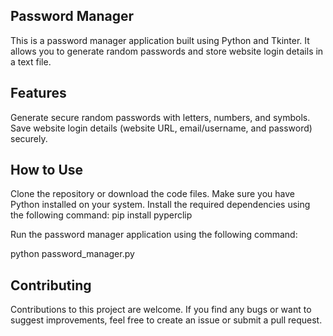 ## Password Manager

This is a password manager application built using Python and Tkinter. It allows you to generate random passwords and store website login details in a text file.

## Features

Generate secure random passwords with letters, numbers, and symbols.
Save website login details (website URL, email/username, and password) securely.

## How to Use
Clone the repository or download the code files.
Make sure you have Python installed on your system.
Install the required dependencies using the following command:
pip install pyperclip

Run the password manager application using the following command:

python password_manager.py

## Contributing
Contributions to this project are welcome. If you find any bugs or want to suggest improvements, feel free to create an issue or submit a pull request.
